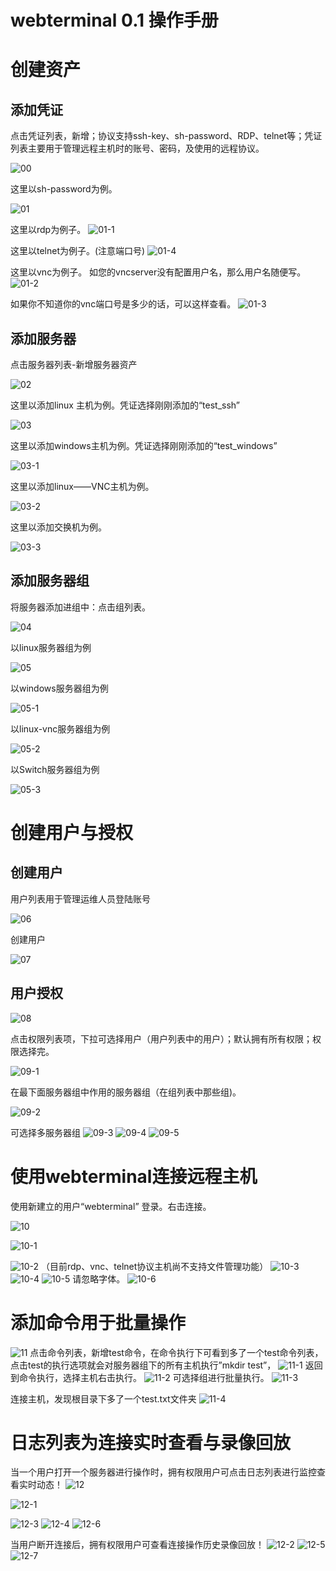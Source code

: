 # webterminal 0.1 操作手册

# 创建资产

## 添加凭证
点击凭证列表，新增；协议支持ssh-key、sh-password、RDP、telnet等；凭证列表主要用于管理远程主机时的账号、密码，及使用的远程协议。

![00](./img/00.png  "00")

这里以sh-password为例。

![01](./img/01.png  "01")

这里以rdp为例子。
![01-1](./img/01-1.png  "01-1")

这里以telnet为例子。(注意端口号)
![01-4](./img/01-4.png  "01-4")

这里以vnc为例子。 如您的vncserver没有配置用户名，那么用户名随便写。
![01-2](./img/01-2.png  "01-2")

如果你不知道你的vnc端口号是多少的话，可以这样查看。
![01-3](./img/01-3.png  "01-3")


## 添加服务器

点击服务器列表-新增服务器资产

![02](./img/02.png  "02")

这里以添加linux 主机为例。凭证选择刚刚添加的“test_ssh”

![03](./img/03.png  "03")

这里以添加windows主机为例。凭证选择刚刚添加的“test_windows”

![03-1](./img/03-1.png  "03-1")

这里以添加linux——VNC主机为例。

![03-2](./img/03-2.png  "03-2")

这里以添加交换机为例。

![03-3](./img/03-3.png  "03-3")

## 添加服务器组
将服务器添加进组中：点击组列表。

![04](./img/04.png  "04")

以linux服务器组为例

![05](./img/05.png  "05")

以windows服务器组为例

![05-1](./img/05-1.png  "05-1")

以linux-vnc服务器组为例

![05-2](./img/05-2.png  "05-2")

以Switch服务器组为例

![05-3](./img/05-3.png  "05-3")

# 创建用户与授权

## 创建用户
用户列表用于管理运维人员登陆账号

![06](./img/06.png  "06")

创建用户

![07](./img/07.png  "07")


## 用户授权

![08](./img/08.png  "08")

点击权限列表项，下拉可选择用户（用户列表中的用户）；默认拥有所有权限；权限选择完。

![09-1](./img/09-1.png  "09-1")

在最下面服务器组中作用的服务器组（在组列表中那些组)。

![09-2](./img/09-2.png  "09-2")

可选择多服务器组
![09-3](./img/09-3.png  "09-3")
![09-4](./img/09-4.png  "09-4")
![09-5](./img/09-5.png  "09-5")

# 使用webterminal连接远程主机

使用新建立的用户“webterminal” 登录。右击连接。

![10](./img/10.png  "10")

![10-1](./img/10-1.png  "10-1")

![10-2](./img/10-2.png  "10-2")
（目前rdp、vnc、telnet协议主机尚不支持文件管理功能）
![10-3](./img/10-3.png  "10-3")
![10-4](./img/10-4.png  "10-4")
![10-5](./img/10-5.png  "10-5")
请忽略字体。
![10-6](./img/10-6.png  "10-6")

# 添加命令用于批量操作

![11](./img/11.png  "11")
点击命令列表，新增test命令，在命令执行下可看到多了一个test命令列表，点击test的执行选项就会对服务器组下的所有主机执行”mkdir test”，
![11-1](./img/11-1.png  "11-1")
返回到命令执行，选择主机右击执行。
![11-2](./img/11-2.png  "11-2")
可选择组进行批量执行。
![11-3](./img/11-3.png  "11-3")

连接主机，发现根目录下多了一个test.txt文件夹
![11-4](./img/11-4.png  "11-4")

# 日志列表为连接实时查看与录像回放

当一个用户打开一个服务器进行操作时，拥有权限用户可点击日志列表进行监控查看实时动态！
![12](./img/12.png  "12")

![12-1](./img/12-1.png  "12-1")

![12-3](./img/12-3.png  "12-3")
![12-4](./img/12-4.png  "12-4")
![12-6](./img/12-6.png  "12-6")

当用户断开连接后，拥有权限用户可查看连接操作历史录像回放！
![12-2](./img/12-2.png  "12-2")
![12-5](./img/12-5.png  "12-5")
![12-7](./img/12-7.png  "12-7")